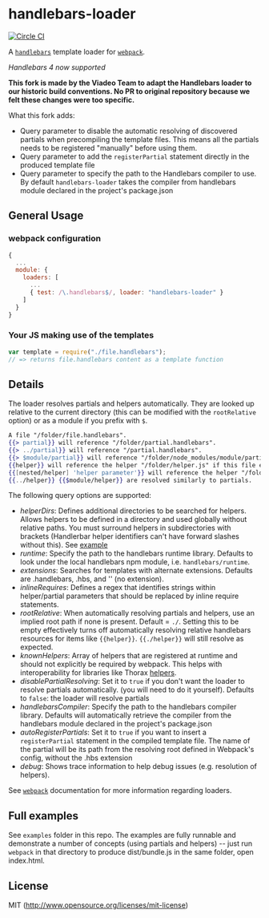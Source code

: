# handlebars-loader

[![Circle CI](https://circleci.com/gh/viadeo/handlebars-loader.svg?style=svg)](https://circleci.com/gh/viadeo/handlebars-loader)

A [`handlebars`](http://handlebarsjs.com) template loader for [`webpack`](https://github.com/webpack/webpack).

*Handlebars 4 now supported*

**This fork is made by the Viadeo Team to adapt the Handlebars loader to our historic build conventions. No PR to original repository because we felt these changes were too specific.**

What this fork adds:
- Query parameter to disable the automatic resolving of discovered partials when precompiling the template files. This means all the partials needs to be registered "manually" before using them.
- Query parameter to add the `registerPartial` statement directly in the produced template file
- Query parameter to specify the path to the Handlebars compiler to use. By default `handlebars-loader` takes the compiler from handlebars module declared in the project's package.json

## General Usage

### webpack configuration

```javascript
{
  ...
  module: {
    loaders: [
      ...
      { test: /\.handlebars$/, loader: "handlebars-loader" }
    ]
  }
}
```

### Your JS making use of the templates

```javascript
var template = require("./file.handlebars");
// => returns file.handlebars content as a template function
```

## Details

The loader resolves partials and helpers automatically. They are looked up relative to the current directory (this can be modified with the `rootRelative` option) or as a module if you prefix with `$`.

```handlebars
A file "/folder/file.handlebars".
{{> partial}} will reference "/folder/partial.handlebars".
{{> ../partial}} will reference "/partial.handlebars".
{{> $module/partial}} will reference "/folder/node_modules/module/partial.handlebars".
{{helper}} will reference the helper "/folder/helper.js" if this file exists.
{{[nested/helper] 'helper parameter'}} will reference the helper "/folder/nested/helper.js" if this file exists, passes 'helper parameter' as first parameter to helper.
{{../helper}} {{$module/helper}} are resolved similarly to partials.
```

The following query options are supported:
 - *helperDirs*: Defines additional directories to be searched for helpers. Allows helpers to be defined in a directory and used globally without relative paths. You must surround helpers in subdirectories with brackets (Handlerbar helper identifiers can't have forward slashes without this). See [example](https://github.com/altano/handlebars-loader/tree/master/examples/helperDirs)
 - *runtime*: Specify the path to the handlebars runtime library. Defaults to look under the local handlebars npm module, i.e. `handlebars/runtime`.
 - *extensions*: Searches for templates with alternate extensions. Defaults are .handlebars, .hbs, and '' (no extension).
 - *inlineRequires*: Defines a regex that identifies strings within helper/partial parameters that should be replaced by inline require statements.
 - *rootRelative*: When automatically resolving partials and helpers, use an implied root path if none is present. Default = `./`. Setting this to be empty effectively turns off automatically resolving relative handlebars resources for items like `{{helper}}`. `{{./helper}}` will still resolve as expected.
 - *knownHelpers*: Array of helpers that are registered at runtime and should not explicitly be required by webpack. This helps with interoperability for libraries like Thorax [helpers](http://thoraxjs.org/api.html#template-helpers).
 - *disablePartialResolving*: Set it to `true` if you don't want the loader to resolve partials automatically. (you will need to do it yourself). Defaults to `false`: the loader will resolve partials
 - *handlebarsCompiler*: Specify the path to the handlebars compiler library. Defaults will automatically retrieve the compiler from the handlebars module declared in the project's package.json
 - *autoRegisterPartials*: Set it to `true` if you want to insert a `registerPartial` statement in the compiled template file. The name of the partial will be its path from the resolving root defined in Webpack's config, without the .hbs extension
 - *debug*: Shows trace information to help debug issues (e.g. resolution of helpers).

See [`webpack`](https://github.com/webpack/webpack) documentation for more information regarding loaders.

## Full examples

See `examples` folder in this repo. The examples are fully runnable and demonstrate a number of concepts (using partials and helpers) -- just run `webpack` in that directory to produce dist/bundle.js in the same folder, open index.html.

## License

MIT (http://www.opensource.org/licenses/mit-license)
